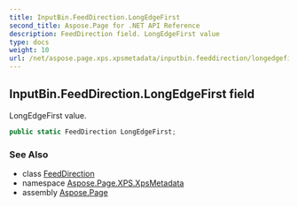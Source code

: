 ```yaml
---
title: InputBin.FeedDirection.LongEdgeFirst
second_title: Aspose.Page for .NET API Reference
description: FeedDirection field. LongEdgeFirst value
type: docs
weight: 10
url: /net/aspose.page.xps.xpsmetadata/inputbin.feeddirection/longedgefirst/
---
```

## InputBin.FeedDirection.LongEdgeFirst field

LongEdgeFirst value.

```csharp
public static FeedDirection LongEdgeFirst;
```

### See Also

* class [FeedDirection](../)
* namespace [Aspose.Page.XPS.XpsMetadata](../../inputbin.feeddirection/)
* assembly [Aspose.Page](../../../)


